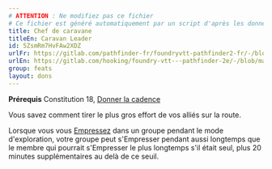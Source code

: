```yaml
---
# ATTENTION : Ne modifiez pas ce fichier
# Ce fichier est généré automatiquement par un script d'après les données du module Foundry VTT officiel et de sa traduction
title: Chef de caravane
titleEn: Caravan Leader
id: 5ZsmRm7HvFAw2XDZ
urlFr: https://gitlab.com/pathfinder-fr/foundryvtt-pathfinder2-fr/-/blob/master/data/feats/5ZsmRm7HvFAw2XDZ.htm
urlEn: https://gitlab.com/hooking/foundry-vtt---pathfinder-2e/-/blob/master/packs/data/feats.db/caravan-leader.json
group: feats
layout: dons
---
```

**Prérequis** Constitution 18, [Donner la cadence](donner-le-rythme.md)

Vous savez comment tirer le plus gros effort de vos alliés sur la route.

Lorsque vous vous [Empressez](../actions/s-empresser.md) dans un groupe pendant le mode d'exploration, votre groupe peut s'Empresser pendant aussi longtemps que le membre qui pourrait s'Empresser le plus longtemps s'il était seul, plus 20 minutes supplémentaires au delà de ce seuil.


